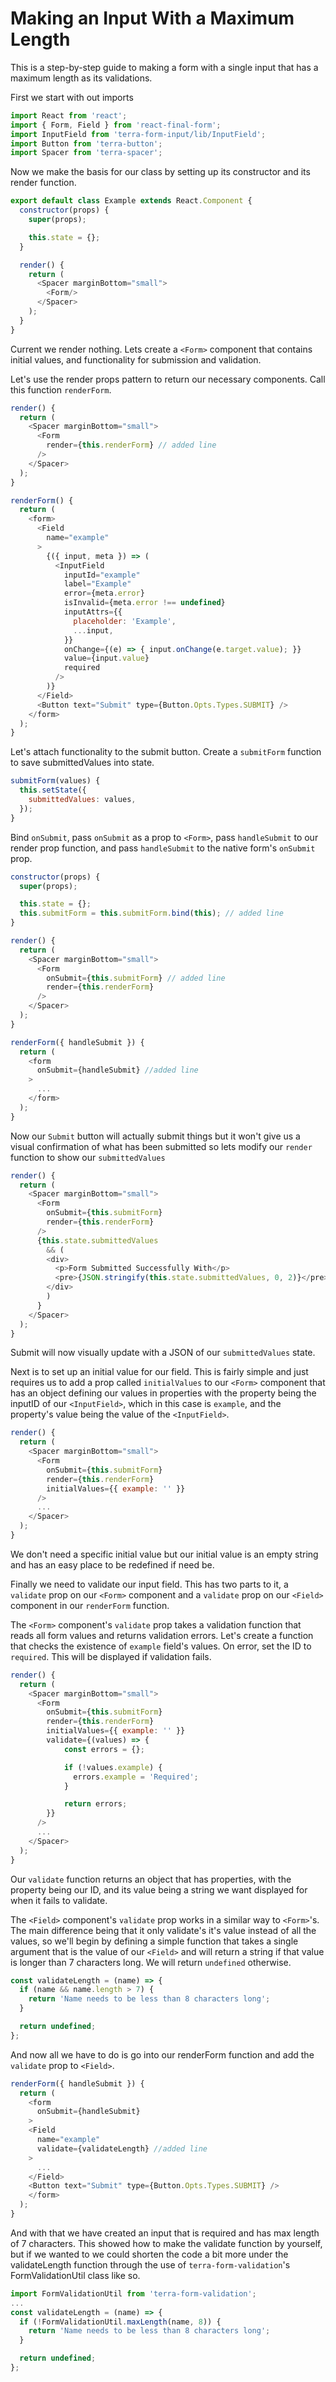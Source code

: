 # Making an Input With a Maximum Length

This is a step-by-step guide to making a form with a single input that has a maximum length as its validations.

First we start with out imports
```javascript
import React from 'react';
import { Form, Field } from 'react-final-form';
import InputField from 'terra-form-input/lib/InputField';
import Button from 'terra-button';
import Spacer from 'terra-spacer';
```

Now we make the basis for our class by setting up its constructor and its render function.
```javascript
export default class Example extends React.Component {
  constructor(props) {
    super(props);

    this.state = {};
  }

  render() {
    return (
      <Spacer marginBottom="small">
        <Form/>
      </Spacer>
    );
  }
}
```

Current we render nothing. Lets create a `<Form>` component that contains initial values, and functionality for submission and validation.

Let's use the render props pattern to return our necessary components. Call this function `renderForm`.
```javascript
render() {
  return (
    <Spacer marginBottom="small">
      <Form
        render={this.renderForm} // added line
      />
    </Spacer>
  );
}

renderForm() {
  return (
    <form>
      <Field
        name="example"
      >
        {({ input, meta }) => (
          <InputField
            inputId="example"
            label="Example"
            error={meta.error}
            isInvalid={meta.error !== undefined}
            inputAttrs={{
              placeholder: 'Example',
              ...input,
            }}
            onChange={(e) => { input.onChange(e.target.value); }}
            value={input.value}
            required
          />
        )}
      </Field>
      <Button text="Submit" type={Button.Opts.Types.SUBMIT} />
    </form>
  );
}
```

Let's attach functionality to the submit button. Create a `submitForm` function to save submittedValues into state.

```javascript
submitForm(values) {
  this.setState({
    submittedValues: values,
  });
}
```

Bind `onSubmit`, pass `onSubmit` as a prop to `<Form>`, pass `handleSubmit` to our render prop function, and pass `handleSubmit` to the native form's `onSubmit` prop.

```javascript
constructor(props) {
  super(props);

  this.state = {};
  this.submitForm = this.submitForm.bind(this); // added line
}

render() {
  return (
    <Spacer marginBottom="small">
      <Form
        onSubmit={this.submitForm} // added line
        render={this.renderForm}
      />
    </Spacer>
  );
}

renderForm({ handleSubmit }) {
  return (
    <form
      onSubmit={handleSubmit} //added line
    >
      ...
    </form>
  );
}
```

Now our `Submit` button will actually submit things but it won't give us a visual confirmation of what has been submitted so lets modify our `render` function to show our `submittedValues`

```javascript
render() {
  return (
    <Spacer marginBottom="small">
      <Form
        onSubmit={this.submitForm}
        render={this.renderForm}
      />
      {this.state.submittedValues
        && (
        <div>
          <p>Form Submitted Successfully With</p>
          <pre>{JSON.stringify(this.state.submittedValues, 0, 2)}</pre>
        </div>
        )
      }
    </Spacer>
  );
}
```

Submit will now visually update with a JSON of our `submittedValues` state.

Next is to set up an initial value for our field. This is fairly simple and just requires us to add a prop called `initialValues` to our `<Form>` component that has an object defining our values in properties with the property being the inputID of our `<InputField>`, which in this case is `example`, and the property's value being the value of the `<InputField>`.
```javascript
render() {
  return (
    <Spacer marginBottom="small">
      <Form
        onSubmit={this.submitForm}
        render={this.renderForm}
        initialValues={{ example: '' }}
      />
      ...
    </Spacer>
  );
}
```

We don't need a specific initial value but our initial value is an empty string and has an easy place to be redefined if need be.

Finally we need to validate our input field. This has two parts to it, a `validate` prop on our `<Form>` component and a `validate` prop on our `<Field>` component in our `renderForm` function.

The `<Form>` component's `validate` prop takes a validation function that reads all form values and returns validation errors. Let's create a function that checks the existence of `example` field's values. On error, set the ID to `required`. This will be displayed if validation fails.

```javascript
render() {
  return (
    <Spacer marginBottom="small">
      <Form
        onSubmit={this.submitForm}
        render={this.renderForm}
        initialValues={{ example: '' }}
        validate={(values) => {
            const errors = {};

            if (!values.example) {
              errors.example = 'Required';
            }

            return errors;
        }}
      />
      ...
    </Spacer>
  );
}
```

Our `validate` function returns an object that has properties, with the property being our ID, and its value being a string we want displayed for when it fails to validate.

The `<Field>` component's `validate` prop works in a similar way to `<Form>`'s. The main difference being that it only validate's it's value instead of all the values, so we'll begin by defining a simple function that takes a single argument that is the value of our `<Field>` and will return a string if that value is longer than 7 characters long. We will return `undefined` otherwise.

```javascript
const validateLength = (name) => {
  if (name && name.length > 7) {
    return 'Name needs to be less than 8 characters long';
  }

  return undefined;
};
```

And now all we have to do is go into our renderForm function and add the `validate` prop to `<Field>`.

```javascript
renderForm({ handleSubmit }) {
  return (
    <form
      onSubmit={handleSubmit}
    >
    <Field
      name="example"
      validate={validateLength} //added line
    >
      ...
    </Field>
    <Button text="Submit" type={Button.Opts.Types.SUBMIT} />
    </form>
  );
}
```

And with that we have created an input that is required and has max length of 7 characters. This showed how to make the validate function by yourself, but if we wanted to we could shorten the code a bit more under the validateLength function through the use of `terra-form-validation`'s FormValidationUtil class like so.

```javascript
import FormValidationUtil from 'terra-form-validation';
...
const validateLength = (name) => {
  if (!FormValidationUtil.maxLength(name, 8)) {
    return 'Name needs to be less than 8 characters long';
  }

  return undefined;
};
```
